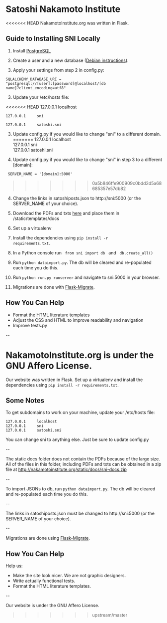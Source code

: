 Satoshi Nakamoto Institute
===========

<<<<<<< HEAD
NakamotoInstitute.org was written in Flask. 


## Guide to Installing SNI Locally

1. Install [PostgreSQL](http://www.postgresql.org/)

2. Create a user and a new database ([Debian instructions](https://wiki.debian.org/PostgreSql)).

3. Apply your settings from step 2 in config.py:


<code>SQLALCHEMY_DATABASE_URI = "postgresql://[user]:[password]@localhost/[db name]?client_encoding=utf8"</code>


3. Update your /etc/hosts file:

<<<<<<< HEAD
    127.0.0.1     localhost

    127.0.0.1     sni
    
    127.0.0.1     satoshi.sni


3. Update config.py if you would like to change "sni" to a different domain.
=======
    127.0.0.1     localhost <br />
    127.0.0.1     sni <br />
    127.0.0.1     satoshi.sni <br />

3. Update config.py if you would like to change "sni" in step 3 to a different [domain]:

<code> SERVER_NAME = '[domain]:5000' </code>
>>>>>>> 0a5b846ffe900909c0bdd2d5a68685357e57db82

4. Change the links in satoshiposts.json to http://sni:5000 (or the SERVER_NAME of your choice).

5. Download the PDFs and txts [here](http://nakamotoinstitute.org/static/docs/sni-docs.zip) and place them in /static/templates/docs

6. Set up a virtualenv 

8. Install the dependencies using <code>pip install -r requirements.txt</code>.

9. In a Python console run <code> from sni import db </code> and <code> db.create_all() </code>

10. Run <code>python dataimport.py</code>. The db will be cleared and re-populated each time you do this.

11. Run <code>python run.py runserver</code> and navigate to sni:5000 in your browser.

12. Migrations are done with [Flask-Migrate](http://flask-migrate.readthedocs.org/en/latest/).




## How You Can Help

* Format the HTML literature templates
* Adjust the CSS and HTML to improve readability and navigation
* Improve tests.py

--

NakamotoInstitute.org is under the GNU Affero License.
=======
Our website was written in Flask. Set up a virtualenv and install the dependencies using <code>pip install -r requirements.txt</code>.

## Some Notes

To get subdomains to work on your machine, update your /etc/hosts file:

    127.0.0.1     localhost
    127.0.0.1     sni
    127.0.0.1     satoshi.sni

You can change sni to anything else. Just be sure to update config.py

--

The static docs folder does not contain the PDFs because of the large size. All of the files in this folder, including PDFs and txts can be obtained in a zip file at http://nakamotoinstitute.org/static/docs/sni-docs.zip

--

To import JSONs to db, run <code>python dataimport.py</code>. The db will be cleared and re-populated each time you do this.

--

The links in satoshiposts.json must be changed to http://sni:5000 (or the SERVER_NAME of your choice).

--

Migrations are done using [Flask-Migrate](http://flask-migrate.readthedocs.org/en/latest/).

## How You Can Help

Help us:

* Make the site look nicer. We are not graphic designers.
* Write actually functional tests.
* Format the HTML literature templates.

--

Our website is under the GNU Affero License.
>>>>>>> upstream/master
